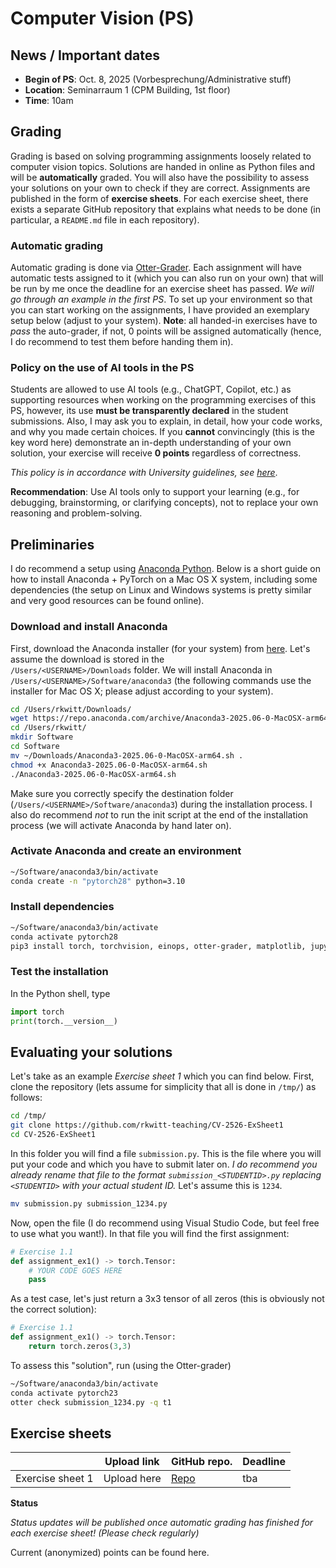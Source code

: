 # Computer Vision (PS)

## News / Important dates

- **Begin of PS**: Oct. 8, 2025 (Vorbesprechung/Administrative stuff)
- **Location**: Seminarraum 1 (CPM Building, 1st floor)
- **Time**: 10am


## Grading

Grading is based on solving programming assignments loosely related to computer vision topics. Solutions are handed in online as Python files and will be **automatically** graded. You will also have the possibility to assess your solutions on your own to check if they are correct. Assignments are published in the form of **exercise sheets**. For each exercise sheet, there exists a separate GitHub repository that explains what needs to be done (in particular, a `README.md` file in each repository).

### Automatic grading

Automatic grading is done via [Otter-Grader](https://otter-grader.readthedocs.io/en/latest/). Each assignment will have automatic tests assigned to it (which you can also run on your own) that will be run by me once the deadline for an exercise sheet has passed. *We will go through an example in the first PS*. To set up your environment so that you can start working on the assignments, I have provided an exemplary setup below (adjust to your system).
**Note**: all handed-in exercises have to *pass* the auto-grader, if not, 0 points will be assigned automatically (hence, I do recommend to test them before handing them in).

### Policy on the use of AI tools in the PS

Students are allowed to use AI tools (e.g., ChatGPT, Copilot, etc.) as supporting resources when working on the programming exercises of this PS, however, its use **must be transparently declared** in the student submissions. Also, I may ask you to explain, in detail, how your code works, and why you made certain choices. If you **cannot** convincingly (this is the key word here) demonstrate an in-depth understanding of your own solution, your exercise will receive **0 points** regardless of correctness.

*This policy is in accordance with University guidelines, see [here](https://im.sbg.ac.at/spaces/QM/pages/303891131/Leistungs%C3%BCberpr%C3%BCfung?preview=/303891131/490639350/Leitfaden%20KI%20und%20schriftliche%20Arbeiten%20im%20Studium%20v2025-09%20LOGO.pdf)*.

**Recommendation**: Use AI tools only to support your learning (e.g., for debugging, brainstorming, or clarifying concepts), not to replace your own reasoning and problem-solving.

## Preliminaries

I do recommend a setup using [Anaconda Python](https://www.anaconda.com/products/individual). Below is a short guide on how to install Anaconda + PyTorch on a Mac OS X system, including some dependencies (the setup on Linux and Windows systems is pretty similar and very good resources can be found online).

### Download and install Anaconda

First, download the Anaconda installer (for your system) from [here](https://www.anaconda.com/products/individual). Let's assume the download is stored in the  
`/Users/<USERNAME>/Downloads` folder. We will install Anaconda in `/Users/<USERNAME>/Software/anaconda3` (the following commands use the installer for Mac OS X; please adjust according to your system).

```bash
cd /Users/rkwitt/Downloads/
wget https://repo.anaconda.com/archive/Anaconda3-2025.06-0-MacOSX-arm64.sh
cd /Users/rkwitt/
mkdir Software
cd Software
mv ~/Downloads/Anaconda3-2025.06-0-MacOSX-arm64.sh .
chmod +x Anaconda3-2025.06-0-MacOSX-arm64.sh
./Anaconda3-2025.06-0-MacOSX-arm64.sh
```

Make sure you correctly specify the destination folder (`/Users/<USERNAME>/Software/anaconda3`) during the installation process. I also do recommend *not* to run the init script at the end of the installation process (we will activate Anaconda by hand later on).

### Activate Anaconda and create an environment

```bash
~/Software/anaconda3/bin/activate
conda create -n "pytorch28" python=3.10
```

### Install dependencies

```bash
~/Software/anaconda3/bin/activate
conda activate pytorch28
pip3 install torch, torchvision, einops, otter-grader, matplotlib, jupyter
```

### Test the installation

In the Python shell, type

```python
import torch
print(torch.__version__)
```

## Evaluating your solutions

Let's take as an example *Exercise sheet 1* which you can find below. First, clone the repository (lets assume for simplicity that all is done in `/tmp/`)
as follows:

```bash
cd /tmp/
git clone https://github.com/rkwitt-teaching/CV-2526-ExSheet1
cd CV-2526-ExSheet1
```

In this folder you will find a file `submission.py`. This is the file where you will put your code and which you have to submit later on. *I do recommend you already rename that file to the format `submission_<STUDENTID>.py` replacing `<STUDENTID>` with your actual student ID.* Let's assume this is `1234`.

```bash
mv submission.py submission_1234.py
```

Now, open the file (I do recommend using Visual Studio Code, but feel free to use what you want!). In that file you will find the first assignment:

```python
# Exercise 1.1
def assignment_ex1() -> torch.Tensor:
    # YOUR CODE GOES HERE
    pass
```

As a test case, let's just return a 3x3 tensor of all zeros (this is obviously not the correct solution):

```python
# Exercise 1.1
def assignment_ex1() -> torch.Tensor:
    return torch.zeros(3,3)
```

To assess this "solution", run (using the Otter-grader)

```bash
~/Software/anaconda3/bin/activate
conda activate pytorch23
otter check submission_1234.py -q t1 
```

## Exercise sheets

|  | Upload link | GitHub repo. | Deadline |
|----------|----------|----------|---------|
| Exercise sheet 1    | Upload here  | [Repo](https://github.com/rkwitt-teaching/CV-2526-ExSheet1) | tba |

**Status**

*Status updates will be published once automatic grading has finished for each exercise sheet! (Please check regularly)*

Current (anonymized) points can be found here.
